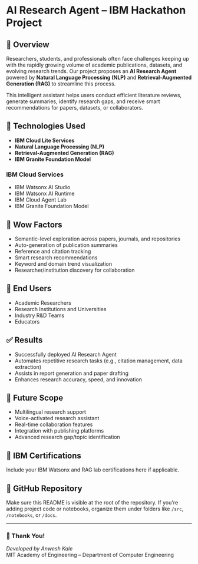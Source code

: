 # AI Research Agent – IBM Hackathon Project

## 🧠 Overview

Researchers, students, and professionals often face challenges keeping up with the rapidly growing volume of academic publications, datasets, and evolving research trends. Our project proposes an **AI Research Agent** powered by **Natural Language Processing (NLP)** and **Retrieval-Augmented Generation (RAG)** to streamline this process.

This intelligent assistant helps users conduct efficient literature reviews, generate summaries, identify research gaps, and receive smart recommendations for papers, datasets, or collaborators.

## 🚀 Technologies Used

- **IBM Cloud Lite Services**
- **Natural Language Processing (NLP)**
- **Retrieval-Augmented Generation (RAG)**
- **IBM Granite Foundation Model**

### IBM Cloud Services

- IBM Watsonx AI Studio  
- IBM Watsonx AI Runtime  
- IBM Cloud Agent Lab  
- IBM Granite Foundation Model  

## 🌟 Wow Factors

- Semantic-level exploration across papers, journals, and repositories  
- Auto-generation of publication summaries  
- Reference and citation tracking  
- Smart research recommendations  
- Keyword and domain trend visualization  
- Researcher/institution discovery for collaboration

## 👥 End Users

- Academic Researchers  
- Research Institutions and Universities  
- Industry R&D Teams  
- Educators  

## ✅ Results

- Successfully deployed AI Research Agent  
- Automates repetitive research tasks (e.g., citation management, data extraction)  
- Assists in report generation and paper drafting  
- Enhances research accuracy, speed, and innovation  

## 📌 Future Scope

- Multilingual research support  
- Voice-activated research assistant  
- Real-time collaboration features  
- Integration with publishing platforms  
- Advanced research gap/topic identification  

## 🏅 IBM Certifications

Include your IBM Watsonx and RAG lab certifications here if applicable.

## 🔗 GitHub Repository

Make sure this README is visible at the root of the repository. If you're adding project code or notebooks, organize them under folders like `/src`, `/notebooks`, or `/docs`.

---

### 🙏 Thank You!

*Developed by Anwesh Kale*  
MIT Academy of Engineering – Department of Computer Engineering
